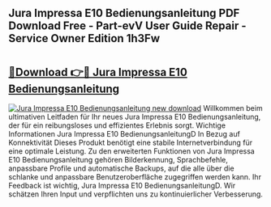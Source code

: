 ## Jura Impressa E10 Bedienungsanleitung PDF Download Free - Part-evV User Guide Repair - Service Owner Edition 1h3Fw

# <h2><a href="http://df4f7ah.blite.top/?on=Jura+Impressa+E10+Bedienungsanleitung">🔗Download 👉🔴 Jura Impressa E10 Bedienungsanleitung</a></h2>

[![Jura Impressa E10 Bedienungsanleitung new download](https://i.imgur.com/lujVjoI.png)](http://df4f7ah.blite.top/?on=Jura+Impressa+E10+Bedienungsanleitung)
Willkommen beim ultimativen Leitfaden für Ihr neues Jura Impressa E10 Bedienungsanleitung, der für ein reibungsloses und effizientes Erlebnis sorgt. Wichtige Informationen Jura Impressa E10 BedienungsanleitungD In Bezug auf Konnektivität Dieses Produkt benötigt eine stabile Internetverbindung für eine optimale Leistung. Zu den erweiterten Funktionen von Jura Impressa E10 Bedienungsanleitung gehören Bilderkennung, Sprachbefehle, anpassbare Profile und automatische Backups, auf die alle über die schlanke und anpassbare Benutzeroberfläche zugegriffen werden kann. Ihr Feedback ist wichtig, Jura Impressa E10 BedienungsanleitungD. Wir schätzen Ihren Input und verpflichten uns zu kontinuierlicher Verbesserung.
